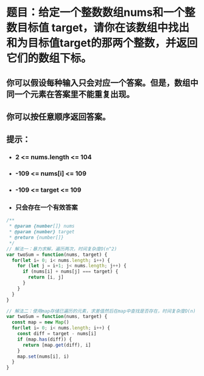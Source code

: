 # 题目：给定一个整数数组nums和一个整数目标值 target，请你在该数组中找出和为目标值target的那两个整数，并返回它们的数组下标。
## 你可以假设每种输入只会对应一个答案。但是，数组中同一个元素在答案里不能重复出现。
## 你可以按任意顺序返回答案。
## 提示：
-  ### 2 <= nums.length <= 104
-  ### -109 <= nums[i] <= 109
-  ### -109 <= target <= 109
-  ### 只会存在一个有效答案

```js
/**
 * @param {number[]} nums
 * @param {number} target
 * @return {number[]}
 */
// 解法一：暴力求解，遍历两次，时间复杂度O(n^2)
var twoSum = function(nums, target) {
  for(let i= 0; i< nums.length; i++) {
    for (let j = i+1; j< nums.length; j++) {
      if (nums[i] + nums[j] === target) {
        return [i, j]
      }
    }
  }
}
```

```js
// 解法二：使用map存储已遍历的元素，求差值然后在map中查找是否存在，时间复杂度O(n)
var twoSum = function(nums, target) {
  const map = new Map()
  for(let i= 0; i< nums.length; i++) {
    const diff = target - nums[i]
    if (map.has(diff)) {
      return [map.get(diff), i]
    }
    map.set(nums[i], i)
  }
}
```